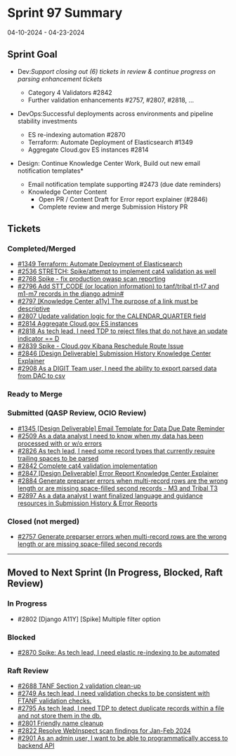 # Sprint 97 Summary

04-10-2024 - 04-23-2024


## Sprint Goal
* Dev:*Support closing out (6) tickets in review & continue progress on parsing enhancement tickets*
  * Category 4 Validators #2842
  * Further validation enhancements #2757, #2807, #2818, ...

* DevOps:Successful deployments across environments and pipeline stability investments
    * ES re-indexing automation #2870
    * Terraform: Automate Deployment of Elasticsearch #1349
    * Aggregate Cloud.gov ES instances #2814

* Design: Continue Knowledge Center Work, Build out new email notification templates*
    * Email notification template supporting #2473 (due date reminders)
    * Knowledge Center Content
      * Open PR / Content Draft for Error report explainer (#2846)
      * Complete review and merge Submission History PR

## Tickets
### Completed/Merged
  * [#1349 Terraform: Automate Deployment of Elasticsearch](https://app.zenhub.com/workspaces/sprint-board-5f18ab06dfd91c000f7e682e/issues/gh/raft-tech/tanf-app/1349)
  * [#2536 STRETCH: Spike/attempt to implement cat4 validation as well](https://app.zenhub.com/workspaces/sprint-board-5f18ab06dfd91c000f7e682e/issues/gh/raft-tech/tanf-app/2536)
  * [#2768 Spike - fix production owasp scan reporting](https://app.zenhub.com/workspaces/sprint-board-5f18ab06dfd91c000f7e682e/issues/gh/raft-tech/tanf-app/2768)
  * [#2796 Add STT_CODE (or location information) to tanf/tribal t1-t7 and m1-m7 records in the django admin#](https://app.zenhub.com/workspaces/sprint-board-5f18ab06dfd91c000f7e682e/issues/gh/raft-tech/tanf-app/2796)
  * [#2797 [Knowledge Center a11y] The purpose of a link must be descriptive](https://app.zenhub.com/workspaces/sprint-board-5f18ab06dfd91c000f7e682e/issues/gh/raft-tech/tanf-app/2797)
  * [#2807 Update validation logic for the CALENDAR_QUARTER field](https://app.zenhub.com/workspaces/sprint-board-5f18ab06dfd91c000f7e682e/issues/gh/raft-tech/tanf-app/2807)
  * [#2814 Aggregate Cloud.gov ES instances](https://app.zenhub.com/workspaces/sprint-board-5f18ab06dfd91c000f7e682e/issues/gh/raft-tech/tanf-app/2814)
  * [#2818 As tech lead, I need TDP to reject files that do not have an update indicator == D](https://app.zenhub.com/workspaces/sprint-board-5f18ab06dfd91c000f7e682e/issues/gh/raft-tech/tanf-app/2818)
  * [#2839 Spike - Cloud.gov Kibana Reschedule Route Issue](https://app.zenhub.com/workspaces/sprint-board-5f18ab06dfd91c000f7e682e/issues/gh/raft-tech/tanf-app/2839)
  * [#2846 [Design Deliverable] Submission History Knowledge Center Explainer](https://app.zenhub.com/workspaces/sprint-board-5f18ab06dfd91c000f7e682e/issues/gh/raft-tech/tanf-app/2846)
  * [#2908 As a DIGIT Team user, I need the ability to export parsed data from DAC to csv](https://app.zenhub.com/workspaces/sprint-board-5f18ab06dfd91c000f7e682e/issues/gh/raft-tech/tanf-app/2908)

### Ready to Merge


### Submitted (QASP Review, OCIO Review)
  * [#1345 [Design Deliverable] Email Template for Data Due Date Reminder](https://app.zenhub.com/workspaces/sprint-board-5f18ab06dfd91c000f7e682e/issues/gh/raft-tech/tanf-app/1345)
  * [#2509 As a data analyst I need to know when my data has been processed with or w/o errors](https://app.zenhub.com/workspaces/sprint-board-5f18ab06dfd91c000f7e682e/issues/gh/raft-tech/tanf-app/2509)
  * [#2826 As tech lead, I need some record types that currently require trailing spaces to be parsed](https://app.zenhub.com/workspaces/sprint-board-5f18ab06dfd91c000f7e682e/issues/gh/raft-tech/tanf-app/2826)
  * [#2842 Complete cat4 validation implementation](https://app.zenhub.com/workspaces/sprint-board-5f18ab06dfd91c000f7e682e/issues/gh/raft-tech/tanf-app/2842)
  * [#2847 [Design Deliverable] Error Report Knowledge Center Explainer](https://app.zenhub.com/workspaces/sprint-board-5f18ab06dfd91c000f7e682e/issues/gh/raft-tech/tanf-app/2847)
  * [#2884 Generate preparser errors when multi-record rows are the wrong length or are missing space-filled second records - M3 and Tribal T3](https://app.zenhub.com/workspaces/sprint-board-5f18ab06dfd91c000f7e682e/issues/gh/raft-tech/tanf-app/2884)
  * [#2897 As a data analyst I want finalized language and guidance resources in Submission History & Error Reports](https://app.zenhub.com/workspaces/sprint-board-5f18ab06dfd91c000f7e682e/issues/gh/raft-tech/tanf-app/2897)

### Closed (not merged)
* [#2757 Generate preparser errors when multi-record rows are the wrong length or are missing space-filled second records](https://app.zenhub.com/workspaces/sprint-board-5f18ab06dfd91c000f7e682e/issues/gh/raft-tech/tanf-app/2802)

---

## Moved to Next Sprint (In Progress, Blocked, Raft Review)
### In Progress
  *	#2802 [Django A11Y] [Spike] Multiple filter option

### Blocked
  * [#2870 Spike: As tech lead, I need elastic re-indexing to be automated](https://app.zenhub.com/workspaces/sprint-board-5f18ab06dfd91c000f7e682e/issues/gh/raft-tech/tanf-app/2870)

### Raft Review
* [#2688 TANF Section 2 validation clean-up](https://app.zenhub.com/workspaces/sprint-board-5f18ab06dfd91c000f7e682e/issues/gh/raft-tech/tanf-app/2688)
* [#2749 As tech lead, I need validation checks to be consistent with FTANF validation checks.](https://app.zenhub.com/workspaces/sprint-board-5f18ab06dfd91c000f7e682e/issues/gh/raft-tech/tanf-app/2749)
* [#2795 As tech lead, I need TDP to detect duplicate records within a file and not store them in the db.](https://app.zenhub.com/workspaces/sprint-board-5f18ab06dfd91c000f7e682e/issues/gh/raft-tech/tanf-app/2795)
* [#2801 Friendly name cleanup](https://app.zenhub.com/workspaces/sprint-board-5f18ab06dfd91c000f7e682e/issues/gh/raft-tech/tanf-app/2801)
* [#2822 Resolve WebInspect scan findings for Jan-Feb 2024](https://app.zenhub.com/workspaces/sprint-board-5f18ab06dfd91c000f7e682e/issues/gh/raft-tech/tanf-app/2822)
* [#2901 As an admin user, I want to be able to programmatically access to backend API](https://app.zenhub.com/workspaces/sprint-board-5f18ab06dfd91c000f7e682e/issues/gh/raft-tech/tanf-app/2901) 
